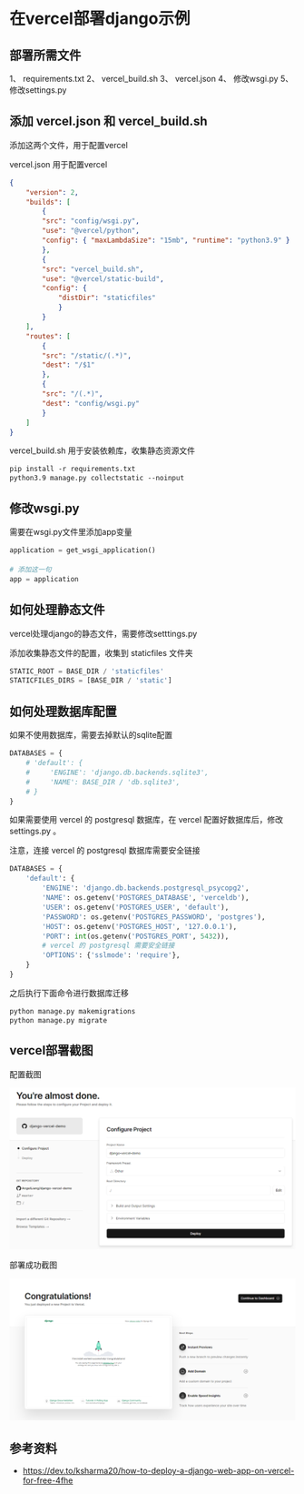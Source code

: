 # 在vercel部署django示例

## 部署所需文件

1、 requirements.txt
2、 vercel_build.sh
3、 vercel.json
4、 修改wsgi.py
5、 修改settings.py

## 添加 vercel.json 和 vercel_build.sh

添加这两个文件，用于配置vercel

vercel.json 用于配置vercel

```json
{
    "version": 2,
    "builds": [
        {
        "src": "config/wsgi.py",
        "use": "@vercel/python",
        "config": { "maxLambdaSize": "15mb", "runtime": "python3.9" }
        },
        {
        "src": "vercel_build.sh",
        "use": "@vercel/static-build",
        "config": {
            "distDir": "staticfiles"
            }
        }
    ],
    "routes": [
        {
        "src": "/static/(.*)",
        "dest": "/$1"
        },
        {
        "src": "/(.*)",
        "dest": "config/wsgi.py"
        }
    ]
}
```

vercel_build.sh 用于安装依赖库，收集静态资源文件

```
pip install -r requirements.txt
python3.9 manage.py collectstatic --noinput
```

## 修改wsgi.py

需要在wsgi.py文件里添加app变量

```python
application = get_wsgi_application()

# 添加这一句
app = application
```

## 如何处理静态文件

vercel处理django的静态文件，需要修改setttings.py

添加收集静态文件的配置，收集到 staticfiles 文件夹

```python
STATIC_ROOT = BASE_DIR / 'staticfiles'
STATICFILES_DIRS = [BASE_DIR / 'static']
```

## 如何处理数据库配置

如果不使用数据库，需要去掉默认的sqlite配置

```python
DATABASES = {
    # 'default': {
    #     'ENGINE': 'django.db.backends.sqlite3',
    #     'NAME': BASE_DIR / 'db.sqlite3',
    # }
}
```

如果需要使用 vercel 的 postgresql 数据库，在 vercel 配置好数据库后，修改 settings.py 。

注意，连接 vercel 的 postgresql 数据库需要安全链接

```python
DATABASES = {
    'default': {
        'ENGINE': 'django.db.backends.postgresql_psycopg2',
        'NAME': os.getenv('POSTGRES_DATABASE', 'verceldb'),
        'USER': os.getenv('POSTGRES_USER', 'default'),
        'PASSWORD': os.getenv('POSTGRES_PASSWORD', 'postgres'),
        'HOST': os.getenv('POSTGRES_HOST', '127.0.0.1'),
        'PORT': int(os.getenv('POSTGRES_PORT', 5432)),
        # vercel 的 postgresql 需要安全链接
        'OPTIONS': {'sslmode': 'require'},
    }
}
```

之后执行下面命令进行数据库迁移

```
python manage.py makemigrations
python manage.py migrate
```

## vercel部署截图

配置截图

![](screenshot/config.png)

部署成功截图

![](screenshot/success.png)


## 参考资料

- https://dev.to/ksharma20/how-to-deploy-a-django-web-app-on-vercel-for-free-4fhe
